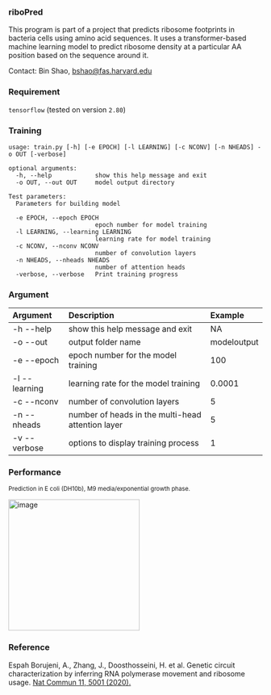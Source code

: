 ### riboPred

This program is part of a project that predicts ribosome footprints in bacteria cells using amino acid sequences. It uses a transformer-based machine learning model to predict ribosome density at a particular AA position based on the sequence around it.

Contact: Bin Shao, bshao@fas.harvard.edu

### Requirement
`tensorflow` (tested on version `2.80`)

### Training
```
usage: train.py [-h] [-e EPOCH] [-l LEARNING] [-c NCONV] [-n NHEADS] -o OUT [-verbose]

optional arguments:
  -h, --help            show this help message and exit
  -o OUT, --out OUT     model output directory

Test parameters:
  Parameters for building model

  -e EPOCH, --epoch EPOCH
                        epoch number for model training
  -l LEARNING, --learning LEARNING
                        learning rate for model training
  -c NCONV, --nconv NCONV
                        number of convolution layers
  -n NHEADS, --nheads NHEADS
                        number of attention heads
  -verbose, --verbose   Print training progress
  ```

### Argument

| Argument | Description | Example |
| :---- | :---- | :---- |
| -h --help | show this help message and exit | NA |
| -o --out| output folder name | modeloutput |
| -e --epoch| epoch number for the model training | 100 |
| -l --learning| learning rate for the model training | 0.0001 |
| -c --nconv| number of convolution layers | 5 |
| -n --nheads| number of heads in the multi-head attention layer | 5 |
| -v --verbose| options to display training process | 1 |

### Performance
<sub>Prediction in E coli (DH10b), M9 media/exponential growth phase.</sub>

<img width="260" alt="image" src="https://user-images.githubusercontent.com/98933203/170510551-d194abe3-bcd1-4902-bd58-08c3d0fe77d1.png">


### Reference
Espah Borujeni, A., Zhang, J., Doosthosseini, H. et al. Genetic circuit characterization by inferring RNA polymerase movement and ribosome usage. [Nat Commun 11, 5001 (2020).](https://www.nature.com/articles/s41467-020-18630-2)

